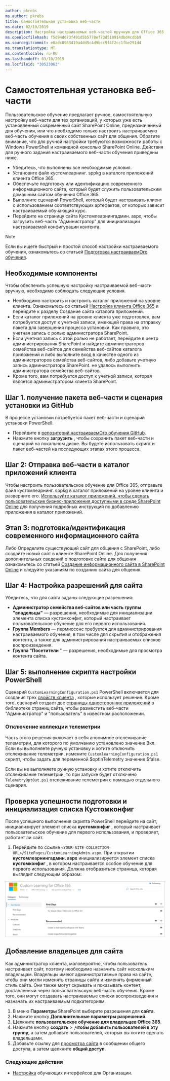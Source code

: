 ```yaml
---
author: pkrebs
ms.author: pkrebs
title: Самостоятельная установка веб-части
ms.date: 02/10/2019
description: Настройка настраиваемых веб-частей вручную для Office 365
ms.openlocfilehash: f5d94d673f491d5b5778ef73d518914dbd4cdbb9
ms.sourcegitcommit: e0adc8963419a4dd5c4d9bcc9f4f2cc1fbe291d4
ms.translationtype: MT
ms.contentlocale: ru-RU
ms.lasthandoff: 03/10/2019
ms.locfileid: "30523063"
---
```

# <a name="stand-alone-web-part-setup"></a>Самостоятельная установка веб-части

Пользовательское обучение предлагает ручное, самостоятельную настройку веб-части для тех организаций, у которых уже есть установленный современный сайт SharePoint Online, предназначенный для обучения, или что необходимо только настроить настраиваемую веб-часть обучения в своих собственных сайт для общения. Обратите внимание, что для ручной настройки требуются возможности работы с Windows PowerShell и командной консолью SharePoint Online. Действия для ручного задания настраиваемого веб-части обучения приведены ниже.

- Убедитесь, что выполнены все необходимые условия.
- Установите файл кустомлеарнинг. sppkg в каталоге приложений клиента Office 365.
- Обеспечьте подготовку или идентификацию современного информационного сайта, который будет служить пользовательским домашним сайтом обучения Office 365.
- Выполните сценарий PowerShell, который будет настраивать клиент с использованием соответствующих артефактов, от которых зависит настраиваемый обучающий курс.
- Перейдите на страницу сайта Кустомлеарнингадмин. aspx, чтобы загрузить веб-часть "Администратор" для инициализации настраиваемой конфигурации контента.

> [!NOTE]
> Если вы ищете быстрый и простой способ настройки настраиваемого обучения, ознакомьтесь со статьей [Подготовка настраиваемОго обучения](installsitepackage.md).

## <a name="prerequisites"></a>Необходимые компоненты
Чтобы обеспечить успешную настройку настраиваемой веб-части вручную, необходимо соблюдать следующие условия. 

- Необходимо настроить и настроить каталог приложений на уровне клиента. Ознакомьтесь со статьей [Настройка клиента Office 365](https://docs.microsoft.com/en-us/sharepoint/dev/spfx/set-up-your-developer-tenant#create-app-catalog-site) и перейдите к разделу Создание сайта каталога приложений. 
- Если каталог приложений на уровне клиента уже подготовлен, вам потребуется доступ к учетной записи, имеющей права на отправку пакета для завершения процесса установки. Как правило, это учетная запись с ролью администратора SharePoint. 
- Если учетная запись с этой ролью не работает, перейдите в центр администрирования SharePoint и найдите администраторов семейства веб-сайтов для семейства веб-сайтов каталога приложений и либо выполните вход в качестве одного из администраторов семейства веб-сайтов, либо добавьте учетную запись администратора SharePoint. не удалось выполнить администратора семейства веб-сайтов. 
- Кроме того, вам потребуется доступ к учетной записи, которая является администратором клиента SharePoint.

## <a name="step-1---get-the-web-part-package-and-setup-script-from-github"></a>Шаг 1. получение пакета веб-части и сценария установки из GitHub
В процессе установки потребуется пакет веб-части и сценарий установки PowerShell.

- Перейдите в [репозиторий настраиваемОго обучения GitHub](https://github.com/pnp/custom-learning-office-365).
- Нажмите кнопку **загрузить** , чтобы сохранить пакет веб-части и сценарий на локальном диске. Вы будете использовать скрипт и пакет веб-частей на последующих этапах этого процесса.

## <a name="step-2---upload-the-web-part-to-the-tenant-app-catalog"></a>Шаг 2: Отправка веб-части в каталог приложений клиента
Чтобы настроить пользовательское обучение для Office 365, отправьте файл кустомлеарнинг. sppkg в каталог приложений на уровне клиента и разверните его. [Используйте каталог приложений, чтобы сделать пользовательские бизнес-приложения доступными в среде SharePoint Online](https://docs.microsoft.com/en-us/sharepoint/use-app-catalog) для получения подробных инструкций по добавлению приложения в каталог приложений.

## <a name="step-3---provisionidentify-a-modern-communication-site"></a>Этап 3: подготовка/идентификация современного информационного сайта
Либо Определите существующий сайт для общения с SharePoint, либо создайте новый сайт в клиенте SharePoint Online. Для получения дополнительных сведений о подготовке сайта для общения ознакомьтесь со статьей [Создание информационного сайта в SharePoint Online](https://support.office.com/en-us/article/create-a-communication-site-in-sharepoint-online-7fb44b20-a72f-4d2c-9173-fc8f59ba50eb) и следуйте указаниям по созданию сайта для общения.

## <a name="step-4---set-permissions-for-the-site"></a>Шаг 4: Настройка разрешений для сайта
Убедитесь, что для сайта заданы следующие разрешения:
- **Администратор семейства веб-сайтов или часть группы "владельцы"** — разрешения, необходимые для инициализации элемента списка кустомконфиг, который настраивает пользовательское обучение для его первого использования. 
- **Группа Members** — пермиссонс требуется для администрирования настраиваемого обучения, в том числе для скрытия и отображения контента, а также для администрирования настраиваемых списков воспроизведения.
- **Группа "Посетители** " — разрешения, необходимые для просмотра контента сайта. 

## <a name="step-5--execute-powershell-configuration-script"></a>Шаг 5: выполнение скрипта настройки PowerShell
Сценарий `CustomLearningConfiguration.ps1` PowerShell включается для создания трех [свойств клиента](https://docs.microsoft.com/en-us/sharepoint/dev/spfx/tenant-properties) , которые использует решение. Кроме того, сценарий создает две [страницы односторонних приложений](https://docs.microsoft.com/en-us/sharepoint/dev/spfx/web-parts/single-part-app-pages) в библиотеке страниц сайта, чтобы разместить веб-части "Администратор" и "пользователь" в известном расположении.

### <a name="disabling-telemetry-collection"></a>Отключение коллекции телеметрии
Часть этого решения включает в себя анонимное отслеживание телеметрии, для которого по умолчанию установлено значение Вкл. Если вы выполняете ручную установку и хотите отключить отслеживание телеметрии, измените `CustomlearningConfiguration.ps1` скрипт, чтобы задать для переменной $optInTelemetry значение $false.

Если вы не выполняете ручную установку и хотите отключить отслеживание телеметрии, то при запуске будет отключено `TelemetryOptOut.ps1` отслеживание телеметрии с помощью отдельного сценария.

## <a name="validate-provisioning-success-and-initialize-the-customconfig-list"></a>Проверка успешности подготовки и инициализация списка Кустомконфиг

После успешного выполнения скрипта PowerShell перейдите на сайт, инициализирует элемент списка **кустомконфиг** , который настраивает пользовательское обучение для первого использования, и проверяет, работает ли сайт.

1. Перейдите по ссылке `<YOUR-SITE-COLLECTION-URL>/SitePages/CustomLearningAdmin.aspx`. При открытии **кустомлеарнингадмин. aspx** инициализируется элемент списка **кустомконфиг** , в котором настраивается особое обучение для первого использования. Должна отобразиться страница, которая выглядит следующим образом:

![кг-админапппаже. png](media/cg-adminapppage.png)

## <a name="add-owners-to-site"></a>Добавление владельцев для сайта
Как администратор клиента, маловероятно, чтобы пользователь настраивает сайт, поэтому необходимо назначить сайт нескольким владельцам. Владельцы имеют административные права на сайте, чтобы они могли изменять страницы сайта и изменять фирменный стиль сайта. Они также могут скрывать и показывать контент, доставленный через пользовательскую веб-часть обучения. Кроме того, они могут создавать настраиваемые списки воспроизведения и назначать их настраиваемым подкатегориям.  

1. В меню **Параметры** SharePoint выберите разрешения для **сайта**.
2. Нажмите кнопку **Дополнительные параметры разрешений**.
3. Щелкните **пользовательское обучение для владельцев Office 365**.
4. Нажмите кнопку **создать** > ,**чтобы добавить пользователей в эту группу**, а затем добавьте пользователей, которых вы хотите сделать владельцами. 
5. Добавьте ссылку для [просмотра сайта](https://docs.microsoft.com/en-us/Office365/CustomLearning/custom_explore) в сообщении общего доступа, а затем щелкните **общий доступ**.

### <a name="next-steps"></a>Следующие действия
- [Настройка](custom_overview.md) обучающих интерфейсов для Организации.


